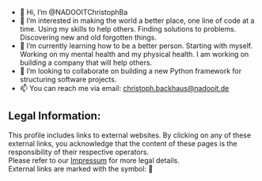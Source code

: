- 👋 Hi, I’m @NADOOITChristophBa
- 👀 I’m interested in making the world a better place, one line of code at a time. Using my skills to help others. Finding solutions to problems. Discovering new and old forgotten things.
- 🌱 I’m currently learning how to be a better person. Starting with myself. Working on my mental health and my physical health. I am working on building a company that will help others.
- 💞️ I’m looking to collaborate on building a new Python framework for structuring software projects.
- 📫 You can reach me via email: christoph.backhaus@nadooit.de

## Legal Information:
This profile includes links to external websites. By clicking on any of these external links, you acknowledge that the content of these pages is the responsibility of their respective operators.  
Please refer to our [Impressum](https://nadooit.de/impressum) for more legal details.  
External links are marked with the symbol: 🔗  
